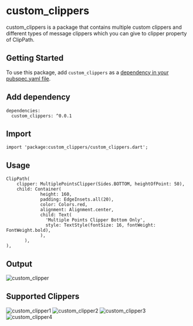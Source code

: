 # custom_clippers

custom_clippers is a package that contains multiple custom clippers and different types of message clippers which you can give to clipper property of ClipPath.


## Getting Started

To use this package, add `custom_clippers` as a [dependency in your pubspec.yaml file](https://flutter.io/platform-plugins/).


## Add dependency
```
dependencies:
  custom_clippers: ^0.0.1
```

## Import
```
import 'package:custom_clippers/custom_clippers.dart';
```

## Usage
```
ClipPath(
    clipper: MultiplePointsClipper(Sides.BOTTOM, heightOfPoint: 50),
    child: Container(
             height: 160,
             padding: EdgeInsets.all(20),
             color: Colors.red,
             alignment: Alignment.center,
             child: Text(
               'Multiple Points Clipper Bottom Only',
               style: TextStyle(fontSize: 16, fontWeight: FontWeight.bold),
             ),
       ),
),
```

## Output
![custom_clipper](https://user-images.githubusercontent.com/32562337/106357504-781fe880-632c-11eb-924a-9e39b3e9b943.jpg)

## Supported Clippers
![custom_clipper1](https://user-images.githubusercontent.com/32562337/106357508-7bb36f80-632c-11eb-984b-e5f06e95458a.jpg)
![custom_clipper2](https://user-images.githubusercontent.com/32562337/106357509-7c4c0600-632c-11eb-853b-4300676a45bc.jpg)
![custom_clipper3](https://user-images.githubusercontent.com/32562337/106357510-7d7d3300-632c-11eb-8460-41fff634e4d1.jpg)
![custom_clipper4](https://user-images.githubusercontent.com/32562337/106357511-7d7d3300-632c-11eb-9268-c544d3c804ad.jpg)
